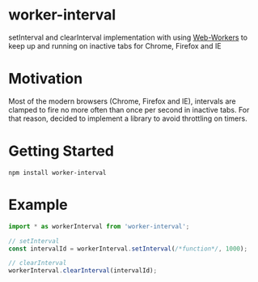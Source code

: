 # worker-interval
setInterval and clearInterval implementation with using [Web-Workers](https://developer.mozilla.org/en-US/docs/Web/API/Web_Workers_API/Using_web_workers)
to keep up and running on inactive tabs for Chrome, Firefox and IE

# Motivation
Most of the modern browsers (Chrome, Firefox and IE), intervals are clamped to fire no more often than once per second in inactive tabs.
For that reason, decided to implement a library to avoid throttling on timers.

# Getting Started
```
npm install worker-interval
```

# Example
```javascript
import * as workerInterval from 'worker-interval';

// setInterval
const intervalId = workerInterval.setInterval(/*function*/, 1000);

// clearInterval
workerInterval.clearInterval(intervalId);
```

